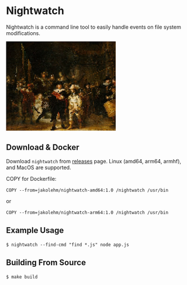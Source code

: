 # Nightwatch

Nightwatch is a command line tool to easily handle events on file system modifications.

<img src="./nightwatch.jpg" width="300">

## Download & Docker

Download `nightwatch` from [releases](https://github.com/jakolehm/nightwatch/releases) page. Linux (amd64, arm64, armhf), and MacOS are supported.


COPY for Dockerfile:
```
COPY --from=jakolehm/nightwatch-amd64:1.0 /nightwatch /usr/bin
```
or
```
COPY --from=jakolehm/nightwatch-arm64:1.0 /nightwatch /usr/bin
```

## Example Usage

```
$ nightwatch --find-cmd "find *.js" node app.js
```

## Building From Source

```
$ make build
```
